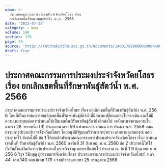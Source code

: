 ```yaml
---
name: >-
  ประกาศคณะกรรมการประมงประจำจังหวัดยโสธร เรื่อง
  ยกเลิกเขตพื้นที่รักษาพันธุ์สัตว์น้ำ พ.ศ. 2566
date: '2023-07-25'
category: ง พิเศษ
volume: 140
section: 179
page: 44
source: 'https://ratchakitcha.soc.go.th/documents/140D179S0000000004400.pdf'
draft: true
---
```


# ประกาศคณะกรรมการประมงประจำจังหวัดยโสธร เรื่อง ยกเลิกเขตพื้นที่รักษาพันธุ์สัตว์น้ำ พ.ศ. 2566

ประกาศคณะกรรมการประมงประจำจังหวัดยโสธร เรื่อง ยกเลิกเขตพื้นที่รักษาพันธุ์สัตว์น้า พ.ศ. 256 6 โดยที่เป็นการสมควรยกเลิกเขตพื้นที่รักษาพันธุ์สัตว์น้ำที่มีสภาพเปลี่ยนแปลงไปจากเดิม และไม่มีความเหมาะสมต่อการกำหนดให้เป็นเขตพื้นที่รักษาพันธุ์สัตว์น้ำอีกต่อไป อาศัยอานาจตามความในมาตรา 28 วรรคหนึ่ง (3) ประกอบมาตรา 56 แห่งพระราชกาหนด การ ประมง พ.ศ. 2558 คณะกรรมการประมงประจาจังหวัดยโสธร โดยอนุมัติรัฐมนตรีว่าการกระทรวง เกษตรและสหกรณ์ ออกประกาศไว้ ดังต่อไปนี้ ข้อ 1 ให้ยกเลิกประกาศคณะกรรมการประมงประจาจังหวัดยโสธร เรื่อง กาหนดเขตพื้นที่ รักษาพันธุ์สัตว์น้ำ พ.ศ. 2560 ลงวันที่ 31 สิงหาคม พ.ศ. 2560 ข้อ 2 ประกาศนี้ให้ใช้บังคับตั้งแต่วันถัดจากวันประกาศในราชกิจจานุเบกษาเป็นต้นไป ประกาศ ณ วันที่ 1 9 มิถุนายน พ.ศ. 256 6 วิรุจ วิชัยบุญ ผู้ว่าราชการจังหวัดยโสธร ประธานกรรมการประมงประจำจังหวัดยโสธร ้ หนา 44 ่ เลม 140 ตอนพิเศษ 179 ง ราชกิจจานุเบกษา 25 กรกฎาคม 2566
